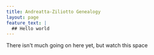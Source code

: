 ```yaml
---
title: Andreatta-Ziliotto Genealogy
layout: page
feature_text: |
  ## Hello world
---
```


There isn't much going on here yet, but watch this space
